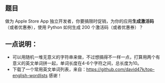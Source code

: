## 题目

做为 Apple Store App 独立开发者，你要搞限时促销，为你的应用**生成激活码**（或者优惠券），使用 Python 如何生成 200 个激活码（或者优惠券）？

## 一点说明：

- 可以用随机一堆无意义的字符串来做，不过想搞得不一样一点，打算用两个有意义的英文单词拼一起，单词长度在4-6个字符之间，总长度为10。
- 下载了一个常用英文单词列表，来自：https://github.com/david47k/top-english-wordlists 感谢！

